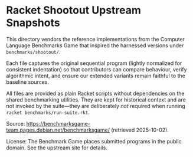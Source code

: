 # Racket Shootout Upstream Snapshots

This directory vendors the reference implementations from the Computer
Language Benchmarks Game that inspired the harnessed versions under
`benchmarks/shootout/`.

Each file captures the original sequential program (lightly normalized
for consistent indentation) so that contributors can compare behaviour,
verify algorithmic intent, and ensure our extended variants remain
faithful to the baseline sources.

All files are provided as plain Racket scripts without dependencies on
the shared benchmarking utilities. They are kept for historical context
and are not invoked by the suite—they are deliberately *not* required
when running `racket benchmarks/run-suite.rkt`.

Source: <https://benchmarksgame-team.pages.debian.net/benchmarksgame/>
(retrieved 2025-10-02).

License: The Benchmark Game places submitted programs in the public
domain. See the upstream site for details.
